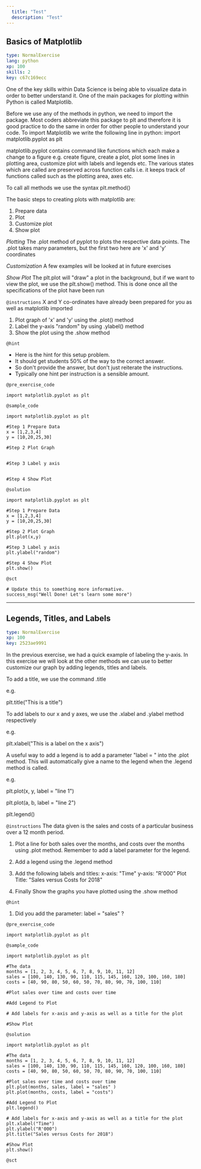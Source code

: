 ```yaml
---
  title: "Test"
  description: "Test"
---
```


## Basics of Matplotlib

```yaml
type: NormalExercise 
lang: python
xp: 100 
skills: 2
key: c67c169ecc   
```


One of the key skills within Data Science is being able to visualize data in order to better understand it. One of the main packages for plotting within Python is called Matplotlib.

Before we use any of the methods in python, we need to import the package.
Most coders abbreviate this package to plt and therefore it is good practice to do the same in order for other people to understand your code.
To import Matplotlib we write the following line in python:
import matplotlib.pyplot as plt

matplotlib.pyplot contains command like functions which each make a change to a figure e.g. create figure, create a plot, plot some lines in plotting area, customize plot with labels and legends etc. 
The various states which are called are preserved across function calls i.e.  it keeps track of functions called such as the plotting area, axes etc.

To call all methods we use the syntax plt.method()

The basic steps to creating plots with matplotlib are:              

1. Prepare data 
2.  Plot
3.  Customize plot 
4. Show plot 

_Plotting_
The .plot method of pyplot to plots the respective data points. 
The .plot takes many parameters, but the first two here are 'x' and 'y' coordinates

_Customization_
A few examples will be looked at in future exercises

_Show Plot_
The plt.plot will "draw"  a plot in the background, but  if we want to view the plot, we use the plt.show() method.
This is done once all the specifications of the plot have been run


`@instructions`
X and Y co-ordinates have already been prepared for you as well as matplotlib imported

1. Plot graph of 'x' and 'y'  using the .plot() method
2.  Label the y-axis "random"  by using .ylabel() method
3. Show the plot using the .show method

`@hint`
- Here is the hint for this setup problem. 
- It should get students 50% of the way to the correct answer.
- So don't provide the answer, but don't just reiterate the instructions.
- Typically one hint per instruction is a sensible amount.

`@pre_exercise_code`

```{python}
import matplotlib.pyplot as plt
```

`@sample_code`

```{python}
import matplotlib.pyplot as plt

#Step 1 Prepare Data
x = [1,2,3,4]
y = [10,20,25,30]

#Step 2 Plot Graph


#Step 3 Label y axis 


#Step 4 Show Plot
```

`@solution`

```{python}
import matplotlib.pyplot as plt

#Step 1 Prepare Data
x = [1,2,3,4]
y = [10,20,25,30]

#Step 2 Plot Graph
plt.plot(x,y)

#Step 3 Label y axis 
plt.ylabel("random")

#Step 4 Show Plot
plt.show()
```

`@sct`

```{python}
# Update this to something more informative.
success_msg("Well Done! Let's learn some more")
```

---

## Legends, Titles, and Labels 

```yaml
type: NormalExercise 
xp: 100 
key: 2523ae9991   
```


In the previous exercise, we had a quick example of labeling the y-axis.
In this exercise we will look at the other methods we can use to better customize our graph by adding legends, titles and labels.

To add a title, we use the command .title

 e.g. 

plt.title("This is a title")

To add labels to our x and y axes, we use the .xlabel and .ylabel method respectively

e.g.

plt.xlabel("This is a label on the x axis")

A useful way to add a legend is to add a parameter "label = " into the .plot method.
This will automatically give a name to the legend when the .legend method is called.

e.g.

plt.plot(x,  y, label = "line 1")

plt.plot(a,  b, label = "line 2")

plt.legend()


`@instructions`
The data given is the sales and costs of a particular business over a 12 month period.

1) Plot a line for both sales over the months, and costs over the months using .plot method. Remember to add a label parameter for the legend.

2) Add a legend using the .legend method

3) Add the following labels and titles:         x-axis: "Time"        y-axis: "R'000"         Plot Title: "Sales versus Costs for 2018"

4) Finally Show the graphs you have plotted using the .show method

`@hint`
1) Did you add the parameter: label = "sales"  ?

`@pre_exercise_code`

```{python}
import matplotlib.pyplot as plt
```

`@sample_code`

```{python}
import matplotlib.pyplot as plt

#The data
months = [1, 2, 3, 4, 5, 6, 7, 8, 9, 10, 11, 12]
sales = [100, 140, 130, 90, 110, 115, 145, 160, 120, 100, 160, 180]
costs = [40, 90, 80, 50, 60, 50, 70, 80, 90, 70, 100, 110]

#Plot sales over time and costs over time

#Add Legend to Plot

# Add labels for x-axis and y-axis as well as a title for the plot

#Show Plot 

```

`@solution`

```{python}
import matplotlib.pyplot as plt

#The data
months = [1, 2, 3, 4, 5, 6, 7, 8, 9, 10, 11, 12]
sales = [100, 140, 130, 90, 110, 115, 145, 160, 120, 100, 160, 180]
costs = [40, 90, 80, 50, 60, 50, 70, 80, 90, 70, 100, 110]

#Plot sales over time and costs over time
plt.plot(months, sales, label = "sales" )
plt.plot(months, costs, label = "costs")

#Add Legend to Plot
plt.legend()

# Add labels for x-axis and y-axis as well as a title for the plot
plt.xlabel("Time")
plt.ylabel("R'000")
plt.title("Sales versus Costs for 2018")

#Show Plot 
plt.show()
```

`@sct`

```{python}

```

